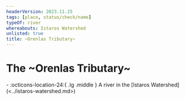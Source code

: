 ```yaml
---
headerVersion: 2023.11.25
tags: [place, status/check/name]
typeOf: river
whereabouts: Istaros Watershed
unlisted: true
title: ~Orenlas Tributary~
---
```

# The ~Orenlas Tributary~
<div class="grid cards ext-narrow-margin ext-one-column" markdown>
-    :octicons-location-24:{ .lg .middle } A river in the [Istaros Watershed](<../istaros-watershed.md>)  
</div>


